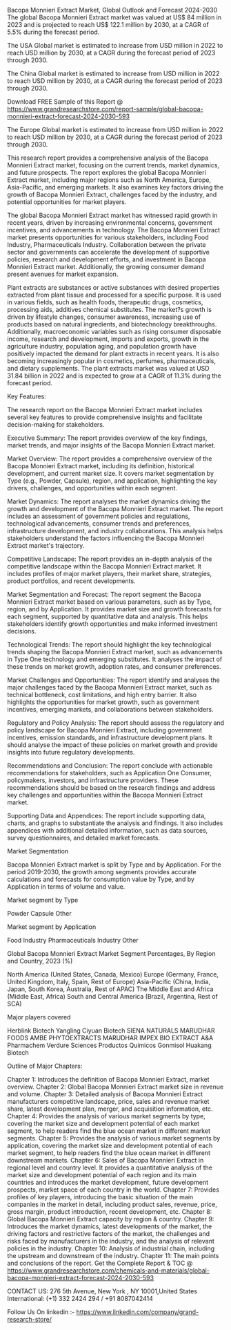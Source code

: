 Bacopa Monnieri Extract Market, Global Outlook and Forecast 2024-2030
The global Bacopa Monnieri Extract market was valued at US$ 84 million in 2023 and is projected to reach US$ 122.1 million by 2030, at a CAGR of 5.5% during the forecast period.

The USA Global market is estimated to increase from USD million in 2022 to reach USD million by 2030, at a CAGR during the forecast period of 2023 through 2030.

The China Global market is estimated to increase from USD million in 2022 to reach USD million by 2030, at a CAGR during the forecast period of 2023 through 2030.

Download FREE Sample of this Report @ https://www.grandresearchstore.com/report-sample/global-bacopa-monnieri-extract-forecast-2024-2030-593

The Europe Global market is estimated to increase from USD million in 2022 to reach USD million by 2030, at a CAGR during the forecast period of 2023 through 2030.

This research report provides a comprehensive analysis of the Bacopa Monnieri Extract market, focusing on the current trends, market dynamics, and future prospects. The report explores the global Bacopa Monnieri Extract market, including major regions such as North America, Europe, Asia-Pacific, and emerging markets. It also examines key factors driving the growth of Bacopa Monnieri Extract, challenges faced by the industry, and potential opportunities for market players.

The global Bacopa Monnieri Extract market has witnessed rapid growth in recent years, driven by increasing environmental concerns, government incentives, and advancements in technology. The Bacopa Monnieri Extract market presents opportunities for various stakeholders, including Food Industry, Pharmaceuticals Industry. Collaboration between the private sector and governments can accelerate the development of supportive policies, research and development efforts, and investment in Bacopa Monnieri Extract market. Additionally, the growing consumer demand present avenues for market expansion.

Plant extracts are substances or active substances with desired properties extracted from plant tissue and processed for a specific purpose. It is used in various fields, such as health foods, therapeutic drugs, cosmetics, processing aids, additives chemical substitutes. The market?s growth is driven by lifestyle changes, consumer awareness, increasing use of products based on natural ingredients, and biotechnology breakthroughs. Additionally, macroeconomic variables such as rising consumer disposable income, research and development, imports and exports, growth in the agriculture industry, population aging, and population growth have positively impacted the demand for plant extracts in recent years. It is also becoming increasingly popular in cosmetics, perfumes, pharmaceuticals, and dietary supplements. The plant extracts market was valued at USD 31.84 billion in 2022 and is expected to grow at a CAGR of 11.3% during the forecast period.

Key Features:

The research report on the Bacopa Monnieri Extract market includes several key features to provide comprehensive insights and facilitate decision-making for stakeholders.

Executive Summary: The report provides overview of the key findings, market trends, and major insights of the Bacopa Monnieri Extract market.

Market Overview: The report provides a comprehensive overview of the Bacopa Monnieri Extract market, including its definition, historical development, and current market size. It covers market segmentation by Type (e.g., Powder, Capsule), region, and application, highlighting the key drivers, challenges, and opportunities within each segment.

Market Dynamics: The report analyses the market dynamics driving the growth and development of the Bacopa Monnieri Extract market. The report includes an assessment of government policies and regulations, technological advancements, consumer trends and preferences, infrastructure development, and industry collaborations. This analysis helps stakeholders understand the factors influencing the Bacopa Monnieri Extract market's trajectory.

Competitive Landscape: The report provides an in-depth analysis of the competitive landscape within the Bacopa Monnieri Extract market. It includes profiles of major market players, their market share, strategies, product portfolios, and recent developments.

Market Segmentation and Forecast: The report segment the Bacopa Monnieri Extract market based on various parameters, such as by Type, region, and by Application. It provides market size and growth forecasts for each segment, supported by quantitative data and analysis. This helps stakeholders identify growth opportunities and make informed investment decisions.

Technological Trends: The report should highlight the key technological trends shaping the Bacopa Monnieri Extract market, such as advancements in Type One technology and emerging substitutes. It analyses the impact of these trends on market growth, adoption rates, and consumer preferences.

Market Challenges and Opportunities: The report identify and analyses the major challenges faced by the Bacopa Monnieri Extract market, such as technical bottleneck, cost limitations, and high entry barrier. It also highlights the opportunities for market growth, such as government incentives, emerging markets, and collaborations between stakeholders.

Regulatory and Policy Analysis: The report should assess the regulatory and policy landscape for Bacopa Monnieri Extract, including government incentives, emission standards, and infrastructure development plans. It should analyse the impact of these policies on market growth and provide insights into future regulatory developments.

Recommendations and Conclusion: The report conclude with actionable recommendations for stakeholders, such as Application One Consumer, policymakers, investors, and infrastructure providers. These recommendations should be based on the research findings and address key challenges and opportunities within the Bacopa Monnieri Extract market.

Supporting Data and Appendices: The report include supporting data, charts, and graphs to substantiate the analysis and findings. It also includes appendices with additional detailed information, such as data sources, survey questionnaires, and detailed market forecasts.

Market Segmentation

Bacopa Monnieri Extract market is split by Type and by Application. For the period 2019-2030, the growth among segments provides accurate calculations and forecasts for consumption value by Type, and by Application in terms of volume and value.

Market segment by Type

Powder
Capsule
Other

Market segment by Application

Food Industry
Pharmaceuticals Industry
Other

Global Bacopa Monnieri Extract Market Segment Percentages, By Region and Country, 2023 (%)

North America (United States, Canada, Mexico)
Europe (Germany, France, United Kingdom, Italy, Spain, Rest of Europe)
Asia-Pacific (China, India, Japan, South Korea, Australia, Rest of APAC)
The Middle East and Africa (Middle East, Africa)
South and Central America (Brazil, Argentina, Rest of SCA)

Major players covered

Herblink Biotech
Yangling Ciyuan Biotech
SIENA NATURALS
MARUDHAR FOODS
AMBE PHYTOEXTRACTS
MARUDHAR IMPEX
BIO EXTRACT
A&A Pharmachem
Verdure Sciences
Productos Quimicos Gonmisol
Huakang Biotech

Outline of Major Chapters:

Chapter 1: Introduces the definition of Bacopa Monnieri Extract, market overview.
Chapter 2: Global Bacopa Monnieri Extract market size in revenue and volume.
Chapter 3: Detailed analysis of Bacopa Monnieri Extract manufacturers competitive landscape, price, sales and revenue market share, latest development plan, merger, and acquisition information, etc.
Chapter 4: Provides the analysis of various market segments by type, covering the market size and development potential of each market segment, to help readers find the blue ocean market in different market segments.
Chapter 5: Provides the analysis of various market segments by application, covering the market size and development potential of each market segment, to help readers find the blue ocean market in different downstream markets.
Chapter 6: Sales of Bacopa Monnieri Extract in regional level and country level. It provides a quantitative analysis of the market size and development potential of each region and its main countries and introduces the market development, future development prospects, market space of each country in the world.
Chapter 7: Provides profiles of key players, introducing the basic situation of the main companies in the market in detail, including product sales, revenue, price, gross margin, product introduction, recent development, etc.
Chapter 8: Global Bacopa Monnieri Extract capacity by region & country.
Chapter 9: Introduces the market dynamics, latest developments of the market, the driving factors and restrictive factors of the market, the challenges and risks faced by manufacturers in the industry, and the analysis of relevant policies in the industry.
Chapter 10: Analysis of industrial chain, including the upstream and downstream of the industry.
Chapter 11: The main points and conclusions of the report.
Get the Complete Report & TOC @ https://www.grandresearchstore.com/chemicals-and-materials/global-bacopa-monnieri-extract-forecast-2024-2030-593

CONTACT US:
276 5th Avenue, New York , NY 10001,United States
International: (+1) 332 2424 294 / +91 8087042414

Follow Us On linkedin :- https://www.linkedin.com/company/grand-research-store/
